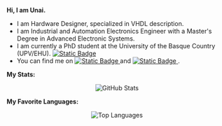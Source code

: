**Hi, I am Unai.**
* I am Hardware Designer, specialized in VHDL description.
* I am Industrial and Automation Electronics Engineer with a Master's Degree in Advanced Electronic Systems.
* I am currently a PhD student at the University of the Basque Country (UPV/EHU). [![Static Badge](https://img.shields.io/badge/UPV%2FEHU-black?style=flat-square&logo=data%3Aimage%2Fjpeg%3Bbase64%2CiVBORw0KGgoAAAANSUhEUgAAADIAAAAoCAYAAAC8cqlMAAAACXBIWXMAAAsTAAALEwEAmpwYAAADDGlUWHRYTUw6Y29tLmFkb2JlLnhtcAABAFVURi04AFhNTDpjb20uYWRvYmUueG1wADiNtVXbbptAEP0VRF5atcteuKOQKLVTJQ%2B0UWKpfV12BxvFsBRwbOfX%2BtBP6i90wcZ2o8T1Sy1ZYmfPnJ05Z2DPL1cVF4%2FQGilM8zI2f%2F%2F8ZRq5jM1vbkKSagSz%2FOa5hofnLxPx%2FChCaV5eGOeraFVUBbTcWBXzsolWscmlSiHSz10Ym0YPaR9j86rbML4nd8ZI1WD4FkWCEGL4oZWSLEghJB8NRhjFlGHqIkYj5kbUNbY%2FU59Xyyy6H3%2FenqZXsTlr2yrCeLlcWkvbUvUU0zAMMWGYMaQRqFmXLV%2BhsjkbGMbQiDqv2lyVRrfmqVq0sWkOTRTVjrZsrL4hS6gCr3iFqUXwATBJjkOLYodu2uun9ji6mawrwPfQqEUt4PoJyvZsSK9mqlXNTL1R2277rwql2KGrRT3v5ZECwxwKzd1oLO2xVTSqgbeqnig1H6y6GygNZlvMeJdwkZdd5P1BCoz1Pza1bwwRBxF3QllE%2FcgOPxAWEbKBJnoWJG%2F5aWAl82x9CjRJotuyaXkp4HYcmzpi5bmMGPGB%2BilBYcY85DgBR5yQFHnEpoHLwPaoGPLHSiw6Lbr8zehKJTTHTs8opCQNpM%2BRTXiAXOpkKBBZhlIWgqSpZC6kA9vXOtdvD58fsnZVSc0ohENZyhzkCDdAThqEiDPPQ0AJsTOwmQTbNPbnjtRc1VoLrYKOSxFlqi64nqC84FPAVTnt5nlz7k3eaPPW2%2Fl%2BgB%2Fbp3lu9GMXcdFNe2yK3jNpbsP5K%2BqdVucmfzmD8qhJG1ijsnbJa7iaak1OGC%2F8VvkNfzpe%2FGnW%2F9fit2lixssp6A8o7tvBe2PwS8%2F2ng9zc6Xb6nabrRCf%2BHQnycXrY%2Bp6rvRCjyLtkdANOSkKPZYiBsx2SRCEPrBNFZriH1wiC3jgaNmywE8RBydEAaWAHBsgcCShmQ0HXHhfIj7eC37x%2BR1C%2BpveCzNcJ3qxu5Cg1CLW%2Brr5AxDIGdqi%2F4MUAAAFI0lEQVRYhe2ZW4hWVRTHf2su3s3KSEclNS8TilnRxQpFI4UyxOqtsJfAl6ASi5576cGCEnpTEmqwIFQyyqhIscLCS5E4aqKZU045efnGnBn99Pv3sPYZj6fvcs6Zzx6kP3xw9t5rr73%2Fe%2B%2B111r7MypAUjNwB%2FA7MBEQcD6UJwNdwCTgMHACWAW8AzQDB4AGYBbQDTQCReBpYDPQDkwDxgC3hn53AmeDbA8wAhgMdALngKKZnaw036ZKDcBTwHLgQphoI1AAOoA5gAFHgBLwCjAWWAg8DnwArAWeDIRuAS4Cx4FHgGVhEf4CdgQdS4EhwDigF%2FgOeAjYB%2FwKnAQ2VJpsQxUixTB4I%2FATsCsofAA4A7QAW%2FBdOgccBeaF8sjQPgX4ARgFDAcGBX2j8R0eDfThO3Mb8D2%2BC9eHRfkstC0NC1oRVqlBUkNQXghKItkhYSALxIaaWaekljCxhkC0gB%2BbvlB3KfQZEvpNCHo7A6kp%2BJFqCDIWykXgBuCAmf1djcw1gf4dkTQIN2KFqhIwDJiOr5Ji8l%2BbWed%2FOM%2BaiBv7EuB9LhNRaC9nR8uBNfWYgKR5wFzcHuOwMIcvzGxPFoWPKj1W1YNEGPf1GmMVJM2vpSe%2B2oUM48%2BQNEvSKEnDwrHMi74a7dcBbZKek%2FSgpKmShieF4ker2lWcxGJgEfAnfiT6JB0FfgTWm9neDLqaU8iMB94O3z1Al6RjwEoz2wlXGvtcYHuGCVTCKWCmmf2RRljSNOBuoBWPIO7BL5g0BJeZWRtU9%2Bx50Ys7xVQws0PAoagcQqPHcC9e0c8FFKOPLMcpiS%2FxmCqJTjM7nVepmRWBT4BfsvTLS2SfmS0E7gLaEm1daZVIek3SxvD7UNJ0ADO7APyWZUJ5j9Z7YcBeSRvx4K4FPwrbMuhZDNweK68Bfg7fqRcE8hEpAOujgpltkrQVmIob6uYMuvZzJZGJse9Ul0WEOJHGlH1eNbOOeIWZncGj411ZBsev7zhWSlqC7%2BycLIriRDrwcPxfziaGEpA%2BXKiNpCNtDb%2FMiBMp4NdmNSINwAZJ6%2FAsbzaeBT5vZvsioeDpB5vZ2RrjZzo%2B1ZD07LXubfCc46VE3QI8k4uwFnhY0mE8BOnEs8PTwKcxz38QX7xSGH9wVgIRksaehkg59NtXSMhm4LdYSxnZ%2B4AnwvcW%2FF3gEjAT2JR33DiREvmJ9J91MytJKlaRnSypycwumlmBEKxKyrMb%2FYFunMgpYCueH6fFSWA38FWifjdua5Px15A4BplZMveAyseqA3gBP3oLcLtsx13AN5HQFTsg6Ub8cUFhIq34To3Hk6n4Ff058IyZJa%2FQSFcT%2FlLyLnB%2FrKkbeBl%2FkBiJv5rcjOf3M8uoWm1mL1YgmQ2SRkjqSiQ861L2fSNDwlYOq9OMk9azDytTN0nSTXgEGu3spTJXbppwvBq2pREaSBg%2FH9jLZSIGXJS0E3jWzLoHoDvCduCjNIJZiJRzlGPL1I0DVuC2UA0H8VDdcNs7gb9cNoa6Y8BmMytlmGN1SGqStEJSb4ozfUrSmFjftxLt5yUtkzS0bhPMQeheSd9KOiupW1JPGSIFSZNifd5MtO%2B%2FGnPL7ADlqegE%2FIpuxh8FFiXEDuLpaw%2FuyePheTswu4IvyY3Mxh5S0f40VNLxMmLVotjoYqgrBpKzR8idn9cT9SBypA46Box6EEmbWV5V1INIVtTdPqA%2BRLK%2B%2B%2BZOnqqhHi%2BNe4CPufx3RCUYnkC1hZvvf1zT%2BAcJw5X9wH8cewAAAABJRU5ErkJggg%3D%3D)
](https://www.ehu.eus/en/en-home)
* You can find me on [![Static Badge](https://img.shields.io/badge/LinkedIn-white?style=flat-square&logo=data%3Aimage%2Fpng%3Bbase64%2CiVBORw0KGgoAAAANSUhEUgAAADAAAAAwCAYAAABXAvmHAAAD%2BUlEQVRoQ%2B1aWWxMURj%2Bzp3plFYtNWhLNKptLLE0qFCqKSmJICI82KOISIktiioPlgRpPVhCrFEPQoLwQKQdtdSuKEJLqdZStJPW0qLtPf4zYkzrLm0iM7cyfzLJ3HvOzP2%2Bf7v%2Ff85hcJVU22CJ8yQuszgwBNGQud645y5qwVHKJJ4tc%2BzAppG3fkNhji%2BTj5ukCOs2zrCErn7dM64QTGyXC8pW4sSUOgdYaY0tne4uNS7mv5ER8HR5U%2FxyhpSsaAZ2oxloviELzmU5hkkptqMcmNactO%2Fi%2FxmMrbGVkNd3aY4ECHMJYym2GgNlm6bqsVYQIA%2FSl47%2BFrT3M%2BNZeTVqKZcZRXQJhAT44uCkHkgID3RgtlfXIOlsAY7lfTAEB00CEmPInhuFYaFt6oGtIwuM2H8P14orPU5Ck0DfoFa4nzRIEeSh3HdIPPnU2ARGRwTi3Kx%2BiiAvPLdjzOEHxiYgArdk5VD4mP6uLjZmF2Fd5ktjExDoVsWGYnNCWD2ghfZqDNh1B5%2B%2B1xqfgEA4oacVM6KCYPXzcQTulsvFqPzmefACm24a9biKdQB4CXjaQpoWmDcwBDvHRSpizKFYiD9wzzl2fnY%2FhAe2VJy77Uox9t5%2B6xhr7WvGTIqnib2siLT6wSwxSgZ1eFXxDVmFduy%2B%2BQaf6bqxoklgQXRn7B6vQuBVJYbvy3U%2B59HiaPTq6K%2F43NUXCrGVSCyk%2F9uc0B0BviZVfCWV3zEuIw95pV8axcEtBFIzX6B%2FcAAm9e7QKFCi3orZm4v8sird%2BW4hIAAFtvTRBeM64cnHKkTtvI0fdbLm79xCoEnIXSYvoqp3F8WElridQOmXH47AFS9FPXlAcSCsYAgCV4oqMP90vtOv%2B3Tyx%2FaxEYgPa6eKj1PfFLIlB%2B%2BJtJq4xQIiLYalXUd5lehe%2F4jFJOFiYn8M6Vq%2F33CdE0uZ7iplPI8SOJxbijknnyhiiOvWFrbEKFWAU48%2F1uz%2B3GKB9VkvseFikSJIE8XD53WxaGGWFMfnnXqKA3ffedYC4kUmKlg1eZMcg%2BAAi%2BLwwjMF2HNLPRO5xQJ6BF4nD4VYPFASL4F%2FVQtpuZDXAmrB9S%2BrUa8FVLTszUK%2FFaPX0HhdyOtCDTSQ08Se2CMu1KmVBeHtlVcaPtHK3MP3X520urT2hUWlILNTGV2hsZIX2rYFRFGnJGVfazSXMP%2BDLabmvMnHUMyktVkZnLPpev2pEcdpA%2BkIQ2rmICZLNwmg0Y8YNNThr41ucZc2u9Oof15mRC2r98I8Td44csWfwx6R1q1EQpyXMLolOGM8Xc4vT3Ye9nCypHMTElgSEYmje8H0Mc5xG4a3jOOSLMk7sGGUc7HoJ239kBlH5EHDAAAAAElFTkSuQmCC)
](https://www.linkedin.com/in/unai-sainz-estebanez/) and [![Static Badge](https://img.shields.io/badge/ORCID-green?style=flat-square&logo=data%3Aimage%2Fpng%3Bbase64%2CiVBORw0KGgoAAAANSUhEUgAAADAAAAAwCAYAAABXAvmHAAAFeklEQVRoQ%2B2ZachWRRTH1UIr02j7kCK5lNmmfohIcfsigmsu9akwoswWozKyMkQRlwgUxaVFFDcQi6LFKPvyQkR9LTQrs94CC0slNXdc%2Fj%2BZI%2FPOM%2Fe5c5973cADf%2B69c%2BeeOWfmzFnmtm51iVPrS1z%2BVpcVuNArWPUKXCmFegl3CLcI7Z2CB3X9W%2FjJ4URVilehAEKOEx4SBgsdc4Tbr%2FdNwgfChwLKNUxlFLhZo74oPJsgdJaAKLNEWCjsbkSLRhTgm8nCHOH6yKDNatsicLXZZZW6CfcIt0a%2B2au214V3hVNFFCmqwE1ivloYHgyCwCsFTOKPHAG66j0m97hwd9B3k54nCntSlSiiQHcx%2FVK4zWO%2BTffThM%2BKzpz6M%2FYo4U2BjW%2F0q26GCb%2BlKJGqAMJ%2FLXRyTE%2FqignNFo6nDFSnT1u9myG8JrRx%2Ff7SdWCKEikKYDbfejP%2Fv%2B7xOF%2BUFDz8HLPcKJjr3a77fkJdc8pTgPeYh9k8wg8VvnOjz9X1eWGRML0ChRD4K08J9gRmlrmx8xR4Wh8vc4JhNiOCmT%2Bg52sFrnn%2BP1U%2FJutTwcwJj%2FdO1sf1FMDP%2FyyYq8TesVWf2Ae2Am%2BkSpjQD764VQgX21OImlI9BTAPNhb0i9BbOJoweBVd2NjfC%2BadUCg6QVkKsJF2Ctc5aUbryrKGhAs1wh0a%2Be3hN4fUgKtsEg7X0fZBvfvIvd%2Bna2ehJu3IUuBRdV7jPiZIMfuxjeS3%2BbxSoinCYNvMLmYSEvwY%2By73ApnWxTrFJuETNbL7oZcEcpUYlVHA%2BBG5xwiYTEgvq%2BEt1%2FixrqxKC4qtACkxG8a8CjlMcwkFfNOCDeY5SGBVjUjk7hd%2BD8bpoWfMDcKMbhRapOIxBchPWDoIwVEgi1JWIMtMWeFVTij4fyMMiAz0p9q6uHZk%2B9HvE2M%2BXh3I1SGCmJlSTIkyCsCvrxP8GsecsRjTJ4KZBVKSQNvYZ%2FrEFJii9sWOA7k6z1lUVgH4zhNedQOs1%2FWRYLClen7GtT2nK89nKaYAvp8YYMwtoMSUqEKBe8X4B8ecPUDi6JMfj5AFhS8qBa6SNBYPjuj%2B6rIKnG8TImX5xwmNN%2BLZp8ImdD43MYJOEN53EpPlkpH6VHgT%2B26UINM1YOg%2Flt0DxBxqjfscU%2FIdIrNPhd0oTFlKy4PKBrKsOMA4y4UnnLTUGpSruzzpeaawgf4TKK5yAxmdCdskcNBUYUEwK%2FbYyApg45wfkfDZzMPvBYHCyKdX9GCRPDmVgAG%2BeK3jtFVXXF3VyZwvKEkdhYtPrBxj3%2BkakYk4UdMpbOM5TKdJtkjwQkpZgRh%2Fa8NssPtw5nk%2FVuCYBiqcTvORXxVxptlHOBZI04gC%2F4oHRybUFysE3%2BaNfTvdENyoxEyWQgUNH7FhKClvyGMSKFXFo59ekBlzWFy4pESQp4S3nUQU9SRbn1chYR0eI%2FWODWtF%2FSTdv5fVP%2B9UgvcsNacREFUUxyr47nNB%2FcV0s2BnQ4zN%2Fmv4WAUhKSKIkHakiBIPn4OVYOY3eMLj%2Fx8QYuXm2cnLWwHrGDtanK%2BXs4RwYxddGTbsTAGf7x8tUtyEFVoN71QF%2BBAlOE683ePCJieXx2ZTCnlfAMamxmUizNvwnpnncDdXeDoXUYD%2BmNNqwfaECUSZR3lItbSjZppaNmCKVFaPCRakrAc2T3tdswlnIWe8mtco%2FaSAqzMX63ci%2BSKCMoMcOUIdBHIqfnBYfet%2Fg4ukkCIuFFrJoivgD8pqcOTCLyZL%2FIpOBhHWfjEl%2F9QouwKhkLg8wj55%2FZAEZRC6SeDgAJO7YD%2F5YrN9hRqJmvabFdOBMCV%2Bs7LpwUX1m7Wo2VTav8weqFSQRpldVqDRmavqu9OqMiFAoTN4oAAAAABJRU5ErkJggg%3D%3D)
](https://orcid.org/0000-0002-4120-8313).
 
**My Stats:**

<p align="center">
  <img src="https://github-readme-stats.vercel.app/api?username=unike267&show_icons=true" alt="GitHub Stats">
</p>

**My Favorite Languages:**

<p align="center">
  <img src="https://github-readme-stats.vercel.app/api/top-langs/?username=unike267&layout=compact" alt="Top Languages">
</p>
